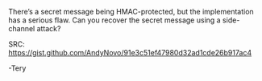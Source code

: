 There’s a secret message being HMAC-protected, but the implementation has a serious flaw. Can you recover the secret message using a side-channel attack?

SRC: https://gist.github.com/AndyNovo/91e3c51ef47980d32ad1cde26b917ac4

-Tery
